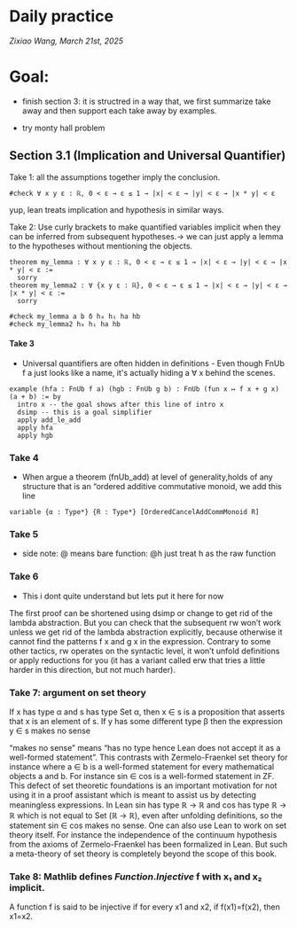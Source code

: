 # Daily practice

*Zixiao Wang, March 21st, 2025*

# Goal:
- finish section 3: it is structred in a way that, we first summarize take away and then support each take away by examples.

- try monty hall problem

## Section 3.1 (Implication and Universal Quantifier)
Take 1:  all the assumptions together imply the conclusion.
```lean
#check ∀ x y ε : ℝ, 0 < ε → ε ≤ 1 → |x| < ε → |y| < ε → |x * y| < ε
```
yup, lean treats implication and hypothesis in similar ways.

Take 2: Use curly brackets to make quantified variables implicit when they can be inferred from subsequent hypotheses.-> we can just apply a lemma to the hypotheses without mentioning the objects.

```lean
theorem my_lemma : ∀ x y ε : ℝ, 0 < ε → ε ≤ 1 → |x| < ε → |y| < ε → |x * y| < ε :=
  sorry
theorem my_lemma2 : ∀ {x y ε : ℝ}, 0 < ε → ε ≤ 1 → |x| < ε → |y| < ε → |x * y| < ε :=
  sorry

#check my_lemma a b δ h₀ h₁ ha hb
#check my_lemma2 h₀ h₁ ha hb
```


#### Take 3
- Universal quantifiers are often hidden in definitions - Even though FnUb f a just looks like a name, it's actually hiding a ∀ x behind the scenes.

```lean
example (hfa : FnUb f a) (hgb : FnUb g b) : FnUb (fun x ↦ f x + g x) (a + b) := by
  intro x -- the goal shows after this line of intro x
  dsimp -- this is a goal simplifier
  apply add_le_add
  apply hfa
  apply hgb
```
### Take 4
- When argue a theorem (fnUb_add) at level of generality,holds of any structure that is an “ordered additive commutative monoid, we add this line
```lean
variable {α : Type*} {R : Type*} [OrderedCancelAddCommMonoid R]
```

### Take 5
- side note: @ means bare function: @h just treat h as the raw function

### Take 6
- This i dont quite understand but lets put it here for now

The first proof can be shortened using dsimp or change to get rid of the lambda abstraction. But you can check that the subsequent rw won’t work unless we get rid of the lambda abstraction explicitly, because otherwise it cannot find the patterns f x and g x in the expression. Contrary to some other tactics, rw operates on the syntactic level, it won’t unfold definitions or apply reductions for you (it has a variant called erw that tries a little harder in this direction, but not much harder).

### Take 7: argument on set theory
If x has type α and s has type Set α, then x ∈ s is a proposition that asserts that x is an element of s. If y has some different type β then the expression y ∈ s makes no sense

“makes no sense” means “has no type hence Lean does not accept it as a well-formed statement”. This contrasts with Zermelo-Fraenkel set theory for instance where a ∈ b is a well-formed statement for every mathematical objects a and b. For instance sin ∈ cos is a well-formed statement in ZF. This defect of set theoretic foundations is an important motivation for not using it in a proof assistant which is meant to assist us by detecting meaningless expressions. In Lean sin has type ℝ → ℝ and cos has type ℝ → ℝ which is not equal to Set (ℝ → ℝ), even after unfolding definitions, so the statement sin ∈ cos makes no sense. One can also use Lean to work on set theory itself. For instance the independence of the continuum hypothesis from the axioms of Zermelo-Fraenkel has been formalized in Lean. But such a meta-theory of set theory is completely beyond the scope of this book.

### Take 8: Mathlib defines $Function.Injective$ f with x₁ and x₂ implicit.

A function f is said to be injective if for every x1 and x2, if f(x1)=f(x2), then x1=x2.
